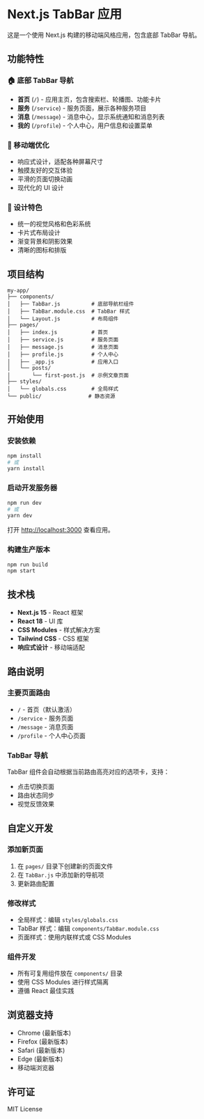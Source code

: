 # Next.js TabBar 应用

这是一个使用 Next.js 构建的移动端风格应用，包含底部 TabBar 导航。

## 功能特性

### 🏠 底部 TabBar 导航
- **首页** (`/`) - 应用主页，包含搜索栏、轮播图、功能卡片
- **服务** (`/service`) - 服务页面，展示各种服务项目
- **消息** (`/message`) - 消息中心，显示系统通知和消息列表
- **我的** (`/profile`) - 个人中心，用户信息和设置菜单

### 📱 移动端优化
- 响应式设计，适配各种屏幕尺寸
- 触摸友好的交互体验
- 平滑的页面切换动画
- 现代化的 UI 设计

### 🎨 设计特色
- 统一的视觉风格和色彩系统
- 卡片式布局设计
- 渐变背景和阴影效果
- 清晰的图标和排版

## 项目结构

```
my-app/
├── components/
│   ├── TabBar.js          # 底部导航栏组件
│   ├── TabBar.module.css  # TabBar 样式
│   └── Layout.js          # 布局组件
├── pages/
│   ├── index.js           # 首页
│   ├── service.js         # 服务页面
│   ├── message.js         # 消息页面
│   ├── profile.js         # 个人中心
│   ├── _app.js            # 应用入口
│   └── posts/
│       └── first-post.js  # 示例文章页面
├── styles/
│   └── globals.css        # 全局样式
└── public/               # 静态资源
```

## 开始使用

### 安装依赖
```bash
npm install
# 或
yarn install
```

### 启动开发服务器
```bash
npm run dev
# 或
yarn dev
```

打开 [http://localhost:3000](http://localhost:3000) 查看应用。

### 构建生产版本
```bash
npm run build
npm start
```

## 技术栈

- **Next.js 15** - React 框架
- **React 18** - UI 库
- **CSS Modules** - 样式解决方案
- **Tailwind CSS** - CSS 框架
- **响应式设计** - 移动端适配

## 路由说明

### 主要页面路由
- `/` - 首页（默认激活）
- `/service` - 服务页面
- `/message` - 消息页面
- `/profile` - 个人中心页面

### TabBar 导航
TabBar 组件会自动根据当前路由高亮对应的选项卡，支持：
- 点击切换页面
- 路由状态同步
- 视觉反馈效果

## 自定义开发

### 添加新页面
1. 在 `pages/` 目录下创建新的页面文件
2. 在 `TabBar.js` 中添加新的导航项
3. 更新路由配置

### 修改样式
- 全局样式：编辑 `styles/globals.css`
- TabBar 样式：编辑 `components/TabBar.module.css`
- 页面样式：使用内联样式或 CSS Modules

### 组件开发
- 所有可复用组件放在 `components/` 目录
- 使用 CSS Modules 进行样式隔离
- 遵循 React 最佳实践

## 浏览器支持

- Chrome (最新版本)
- Firefox (最新版本)
- Safari (最新版本)
- Edge (最新版本)
- 移动端浏览器

## 许可证

MIT License
